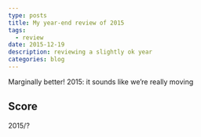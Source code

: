 ```yaml
---
type: posts
title: My year-end review of 2015
tags:
  - review
date: 2015-12-19
description: reviewing a slightly ok year
categories: blog
---
```


Marginally better!
2015: it sounds like we’re really moving

## Score
2015/?
